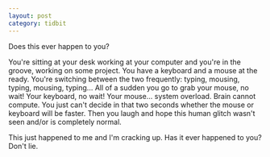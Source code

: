 ```yaml
---
layout: post
category: tidbit
---
```


Does this ever happen to you?

You're sitting at your desk working at your computer and you're in the groove, working on some project. You have a keyboard and a mouse at the ready. You're switching between the two frequently: typing, mousing, typing, mousing, typing... All of a sudden you go to grab your mouse, no wait! Your keyboard, no wait! Your mouse... system overload. Brain cannot compute. You just can't decide in that two seconds whether the mouse or keyboard will be faster. Then you laugh and hope this human glitch wasn't seen and/or is completely normal.

This just happened to me and I'm cracking up. Has it ever happened to you? Don't lie.